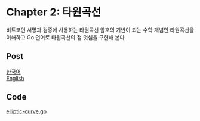 # Chapter 2: 타원곡선

비트코인 서명과 검증에 사용하는 타원곡선 암호의 기반이 되는 수학 개념인 타원곡선을 이해하고 Go 언어로 타원곡선의 점 덧셈을 구현해 본다.

## Post

<a href="./index.html">한국어</a>
<br/>
<a href="./en.html">English</a>

## Code

[elliptic-curve.go](./elliptic-curve.go)
